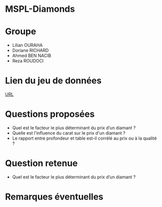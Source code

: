 # MSPL-Diamonds

# Groupe
- Lilian OURAHA
- Doriane RICHARD
- Ahmed BEN NACIB
- Reza ROUDOCI

# Lien du jeu de données
[URL](https://www.kaggle.com/datasets/shivam2503/diamonds)

# Questions proposées
- Quel est le facteur le plus déterminant du prix d’un diamant ?
- Quelle est l'influence du carat sur le prix d'un diamant ?
- Le rapport entre profondeur et table est-il corrélé au prix ou à la qualité ?


# Question retenue
- Quel est le facteur le plus déterminant du prix d’un diamant ?

# Remarques éventuelles
